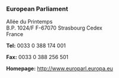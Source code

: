 ###  European Parliament

Allée du Printemps  
B.P. 1024/F F-67070 Strasbourg Cedex  
France

**Tel:** 0033 0 388 174 001

**Fax:** 0033 0 388 256 501

**Homepage:** [ http://www.europarl.europa.eu ](http://www.europarl.europa.eu)
